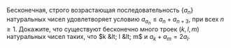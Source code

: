 Бесконечная, строго возрастающая последовательность $\left\{ {{a}_{n}} \right\}$ натуральных чисел удовлетворяет условию ${{a}_{{{a}_{n}}}}\le {{a}_{n}}+{{a}_{n+3}}$, при всех $n\ge 1$. Докажите, что существуют бесконечно много троек $\left( k,l,m \right)$ натуральных чисел таких, что $k  &lt;  l  &lt;  m$ и ${{a}_{k}}+{{a}_{m}}=2{{a}_{l}}$.